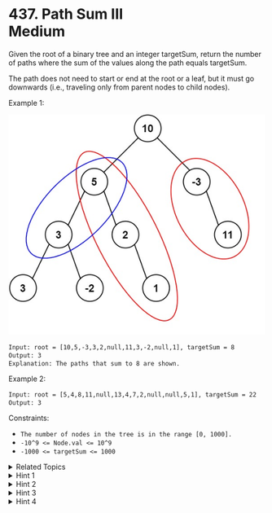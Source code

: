 # 437. Path Sum III<br> Medium

Given the root of a binary tree and an integer targetSum, return the number of paths where the sum of the values along the path equals targetSum.

The path does not need to start or end at the root or a leaf, but it must go downwards (i.e., traveling only from parent nodes to child nodes).

Example 1:

![](assets/pathsum3-1-tree.jpg)

```
Input: root = [10,5,-3,3,2,null,11,3,-2,null,1], targetSum = 8
Output: 3
Explanation: The paths that sum to 8 are shown.
```

Example 2:

```
Input: root = [5,4,8,11,null,13,4,7,2,null,null,5,1], targetSum = 22
Output: 3
```

Constraints:

- `The number of nodes in the tree is in the range [0, 1000].`
- `-10^9 <= Node.val <= 10^9`
- `-1000 <= targetSum <= 1000`

<details>

<summary> Related Topics </summary>

-   `Topic 1`
-   `Topic 2`

</details>

<details>

<summary> Hint 1 </summary>
Hint 1
</details>
<details>

<summary> Hint 2 </summary>
Hint 2
</details>

<details>
<summary> Hint 3 </summary>
Hint 3
</details>

<details>

<summary> Hint 4 </summary>
Hint 4
</details>
